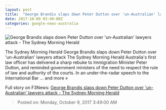 ```yaml
---
layout: post
title:  "George Brandis slaps down Peter Dutton over 'un-Australian' lawyers attack - The Sydney Morning Herald"
date: 2017-10-09 03:49:00Z
categories: google-news-australia
---
```


![George Brandis slaps down Peter Dutton over 'un-Australian' lawyers attack - The Sydney Morning Herald](http://www.smh.com.au/content/dam/images/g/y/x/4/l/j/image.related.socialLead.620x349.gywvcv.png/1507524276035.jpg)

The Sydney Morning Herald George Brandis slaps down Peter Dutton over 'un-Australian' lawyers attack The Sydney Morning Herald Australia's first law officer has delivered a sharp rebuke to Immigration Minister Peter Dutton, and reminded government ministers of the need to respect the rule of law and authority of the courts. In an under-the-radar speech to the International Bar ... and more »


Full story on F3News: [George Brandis slaps down Peter Dutton over 'un-Australian' lawyers attack - The Sydney Morning Herald](http://www.f3nws.com/n/t4stNH)

> Posted on: Monday, October 9, 2017 3:49:00 AM
